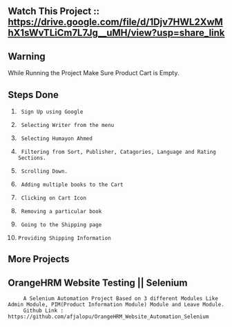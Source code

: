 ## Watch This Project :: https://drive.google.com/file/d/1Djv7HWL2XwMhX1sWvTLiCm7L7Jg__uMH/view?usp=share_link

## Warning 
   While Running the Project Make Sure Product Cart is Empty.

## Steps Done
1.      Sign Up using Google
2.      Selecting Writer from the menu
3.      Selecting Humayon Ahmed
4.      Filtering from Sort, Publisher, Catagories, Language and Rating Sections.
5.      Scrolling Down.
6.      Adding multiple books to the Cart
7.      Clicking on Cart Icon
8.      Removing a particular book
9.      Going to the Shipping page
10.     Providing Shipping Information

## More Projects
## OrangeHRM Website Testing  || Selenium
         A Selenium Automation Project Based on 3 different Modules Like Admin Module, PIM(Product Information Module) Module and Leave Module. 
         Github Link : https://github.com/afjalopu/OrangeHRM_Website_Automation_Selenium
